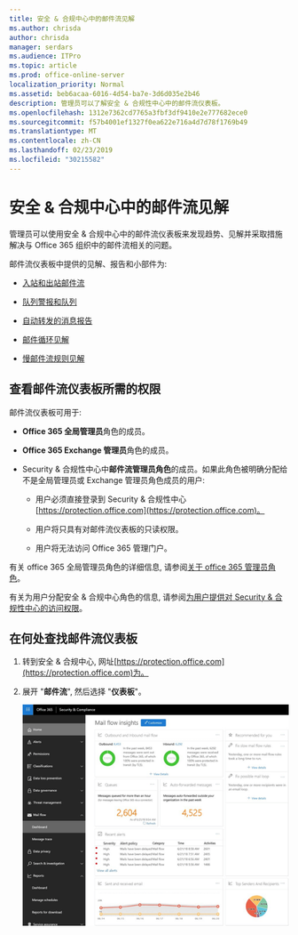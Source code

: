 ```yaml
---
title: 安全 & 合规中心中的邮件流见解
ms.author: chrisda
author: chrisda
manager: serdars
ms.audience: ITPro
ms.topic: article
ms.prod: office-online-server
localization_priority: Normal
ms.assetid: beb6acaa-6016-4d54-ba7e-3d6d035e2b46
description: 管理员可以了解安全 & 合规性中心中的邮件流仪表板。
ms.openlocfilehash: 1312e7362cd7765a3fbf3df9410e2e777682ece0
ms.sourcegitcommit: f57b4001ef1327f0ea622e716a4d7d78f1769b49
ms.translationtype: MT
ms.contentlocale: zh-CN
ms.lasthandoff: 02/23/2019
ms.locfileid: "30215582"
---
```

# <a name="mail-flow-insights-in-the-security--compliance-center"></a>安全 & 合规中心中的邮件流见解

管理员可以使用安全 & 合规中心中的邮件流仪表板来发现趋势、见解并采取措施解决与 Office 365 组织中的邮件流相关的问题。

邮件流仪表板中提供的见解、报告和小部件为:

- [入站和出站邮件流](mfi-outbound-and-inbound-mail-flow.md)

- [队列警报和队列](mfi-queue-alerts-and-queues.md)

- [自动转发的消息报告](mfi-auto-forwarded-messages-report.md)

- [邮件循环见解](mfi-mail-loop-insight.md)

- [慢邮件流规则见解](mfi-slow-mail-flow-rules-insight.md)

## <a name="permissions-required-to-view-the-mail-flow-dashboard"></a>查看邮件流仪表板所需的权限

邮件流仪表板可用于:

- **Office 365 全局管理员**角色的成员。

- **Office 365 Exchange 管理员**角色的成员。

- Security & 合规性中心中**邮件流管理员角色**的成员。如果此角色被明确分配给不是全局管理员或 Exchange 管理员角色成员的用户:

  - 用户必须直接登录到 Security & 合规性中心[https://protection.office.com](https://protection.office.com)。

  - 用户将只具有对邮件流仪表板的只读权限。

  - 用户将无法访问 Office 365 管理门户。

有关 office 365 全局管理员角色的详细信息, 请参阅[关于 office 365 管理员角色](https://support.office.com/article/da585eea-f576-4f55-a1e0-87090b6aaa9d)。

有关为用户分配安全 & 合规中心角色的信息, 请参阅[为用户提供对 Security & 合规性中心的访问权限](https://support.office.com/article/2cfce2c8-20c5-47f9-afc4-24b059c1bd76)。

## <a name="where-to-find-the-mail-flow-dashboard"></a>在何处查找邮件流仪表板

1. 转到安全 & 合规中心, 网址[https://protection.office.com](https://protection.office.com)为。

2. 展开 "**邮件流**", 然后选择 "**仪表板**"。

   ![Office 365 安全 & 合规中心中的邮件流仪表板](media/f32f5c0a-ea32-4e47-a477-d070405d4ae8.png)
